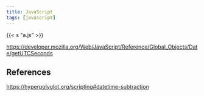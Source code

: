 ```yaml
---
title: JavaScript
tags: [javascript]
---
```


{{< s "a.js" >}}

<https://developer.mozilla.org/Web/JavaScript/Reference/Global_Objects/Date/getUTCSeconds>

## References

<https://hyperpolyglot.org/scripting#datetime-subtraction>
